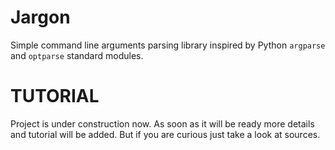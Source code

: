 Jargon
======

Simple command line arguments parsing library inspired by Python `argparse` and `optparse` standard modules.

TUTORIAL
========

Project is under construction now. As soon as it will be ready more details and tutorial will be added.
But if you are curious just take a look at sources.
